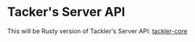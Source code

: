 # Tacker's Server API

This will be Rusty version of Tackler's Server API: [tackler-core](https://tackler.e257.fi/docs/server-api/)

